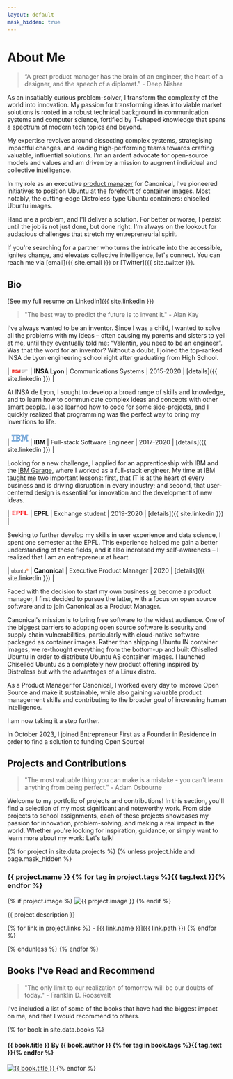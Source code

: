 ```yaml
---
layout: default
mask_hidden: true
---
```


# About Me

> “A great product manager has the brain of an engineer, the heart of a designer, and the speech of a diplomat.” - Deep Nishar

As an insatiably curious problem-solver, I transform the complexity of the world into innovation. My passion for transforming ideas into viable market solutions is rooted in a robust technical background in communication systems and computer science, fortified by T-shaped knowledge that spans a spectrum of modern tech topics and beyond.

My expertise revolves around dissecting complex systems, strategising impactful changes, and leading high-performing teams towards crafting valuable, influential solutions. I'm an ardent advocate for open-source models and values and am driven by a mission to augment individual and collective intelligence.

In my role as an executive [product manager](https://www.quora.com/Why-do-engineers-become-product-managers/answer/Fareed-Mosavat?ch=3&share=5287df25&srid=3XLCB) for Canonical, I've pioneered initiatives to position Ubuntu at the forefront of container images. Most notably, the cutting-edge Distroless-type Ubuntu containers: chiselled Ubuntu images.

Hand me a problem, and I'll deliver a solution. For better or worse, I persist until the job is not just done, but done right. I'm always on the lookout for audacious challenges that stretch my entrepreneurial spirit.

If you're searching for a partner who turns the intricate into the accessible, ignites change, and elevates collective intelligence, let's connect. You can reach me via [email]({{ site.email }}) or [Twitter]({{ site.twitter }}).

## Bio

[See my full resume on LinkedIn]({{ site.linkedin }})

> "The best way to predict the future is to invent it." - Alan Kay

I’ve always wanted to be an inventor. Since I was a child, I wanted to solve all the problems with my ideas – often causing my parents and sisters to yell at me, until they eventually told me: “Valentin, you need to be an engineer”. Was that the word for an inventor? Without a doubt, I joined the top-ranked INSA de Lyon engineering school right after graduating from High School.

| <img src="/assets/img/logo-insa.png" alt="INSA Lyon" width="40"/> | **INSA Lyon** | Communications Systems | 2015-2020 | [details]({{ site.linkedin }}) |

At INSA de Lyon, I sought to develop a broad range of skills and knowledge, and to learn how to communicate complex ideas and concepts with other smart people. I also learned how to code for some side-projects, and I quickly realized that programming was the perfect way to bring my inventions to life.

| <img src="/assets/img/logo-ibm.png" alt="IBM" width="40"/> | **IBM** | Full-stack Software Engineer | 2017-2020 | [details]({{ site.linkedin }}) |

Looking for a new challenge, I applied for an apprenticeship with IBM and the [IBM Garage](https://www.ibm.com/cloud/architecture/careers), where I worked as a full-stack engineer. My time at IBM taught me two important lessons: first, that IT is at the heart of every business and is driving disruption in every industry; and second, that user-centered design is essential for innovation and the development of new ideas.

| <img src="/assets/img/logo-epfl.png" alt="EPFL" width="40"/> | **EPFL** | Exchange student | 2019-2020 | [details]({{ site.linkedin }}) |

Seeking to further develop my skills in user experience and data science, I spent one semester at the EPFL. This experience helped me gain a better understanding of these fields, and it also increased my self-awareness – I realized that I am an entrepreneur at heart.

| <img src="/assets/img/logo-ubuntu.png" alt="Canonical" width="40"/> | **Canonical** | Executive Product Manager | 2020 | [details]({{ site.linkedin }}) |

Faced with the decision to start my own business [or](https://productcoalition.com/you-are-not-the-ceo-9f665d0e4a46) become a product manager, I first decided to pursue the latter, with a focus on open source software and to join Canonical as a Product Manager.

Canonical's mission is to bring free software to the widest audience. One of the biggest barriers to adopting open source software is security and supply chain vulnerabilities, particularly with cloud-native software packaged as container images. Rather than shipping Ubuntu IN container images, we re-thought everything from the bottom-up and built Chiselled Ubuntu in order to distribute Ubuntu AS container images. I launched Chiselled Ubuntu as a completely new product offering inspired by Distroless but with the advantages of a Linux distro.

As a Product Manager for Canonical, I worked every day to improve Open Source and make it sustainable, while also gaining valuable product management skills and contributing to the broader goal of increasing human intelligence.

I am now taking it a step further.

In October 2023, I joined Entrepreneur First as a Founder in Residence in order to find a solution to funding Open Source!


<!-- > "What's the best thing you could be working on? and, why aren't you?". — [Paul Graham](http://paulgraham.com/procrastination.html) -->

<!--
Minified version:
I've always wanted to be an inventor. Since I was a child, I wanted to solve all the problems with my ideas. Without any doubt, I joined the top-ranked INSA de Lyon engineering school right after graduating from High School.
Learning how to code for some side-projects, I quickly realized it was the perfect way to bring all my inventions to life. More than that, programming isn't related to only one field and neither were my ideas.
Willing to learn from the real world as soon as possible, I joined IBM in 2017 for a 3-year apprenticeship as a Full-Stack Software Engineer -- currently working in the IBM Garage for Cloud division.
After spending a semester at the EPFL studying user experience and data science, I came back with a new mindset: entrepreneur is the right word for inventor!
I'm determined about my next move: If you're looking for a Product Manager who's passionate, curious and motivated to learn; not only a thinker but a maker... let's chat and see how we are going to improve our world together!
-->

## Projects and Contributions

> "The most valuable thing you can make is a mistake - you can't learn anything from being perfect." - Adam Osbourne

Welcome to my portfolio of projects and contributions! In this section, you'll find a selection of my most significant and noteworthy work. From side projects to school assignments, each of these projects showcases my passion for innovation, problem-solving, and making a real impact in the world. Whether you're looking for inspiration, guidance, or simply want to learn more about my work: Let's talk!

<!-- First one is the most recent active one.
Some of them link to a more detailed README, some are just a title and a short description... There's no ground rule! -->

{% for project in site.data.projects %}
{% unless project.hide and page.mask_hidden %}
### {{ project.name }} {% for tag in project.tags %}<span class="tag {{ tag.class }}">{{ tag.text }}</span>{% endfor %}

{% if project.image %}
![{{ project.image }}](/assets/img/projects/{{project.image}})
{% endif %}

{{ project.description }}

{% for link in project.links %} - [{{ link.name }}]({{ link.path }})
{% endfor %}

{% endunless %}
{% endfor %}


<!-- ## Ideas
Some project ideas I had but I haven't done (yet). 

> "It's not about ideas. It's about making ideas happen." - Scott Belsky

> "Success is not final, failure is not fatal: it is the courage to continue that counts." - Winston Churchill

> "Design is not just what it looks like and feels like. Design is how it works." - Steve Jobs

Work in progress... Coming soon! -->

## Books I've Read and Recommend

> "The only limit to our realization of tomorrow will be our doubts of today." - Franklin D. Roosevelt

I've included a list of some of the books that have had the biggest impact on me, and that I would recommend to others.

{% for book in site.data.books %}
#### {{ book.title }} <span class="author">By {{ book.author }}</span>  {% for tag in book.tags %}<span class="tag {{ tag.class }}">{{ tag.text }}</span>{% endfor %}

<a href="{{ book.link }}" target="_blank">
<img class="book" src="/assets/img/books/{{ book.image }}" alt="{{ book.title }}" />
</a>
{% endfor %}
